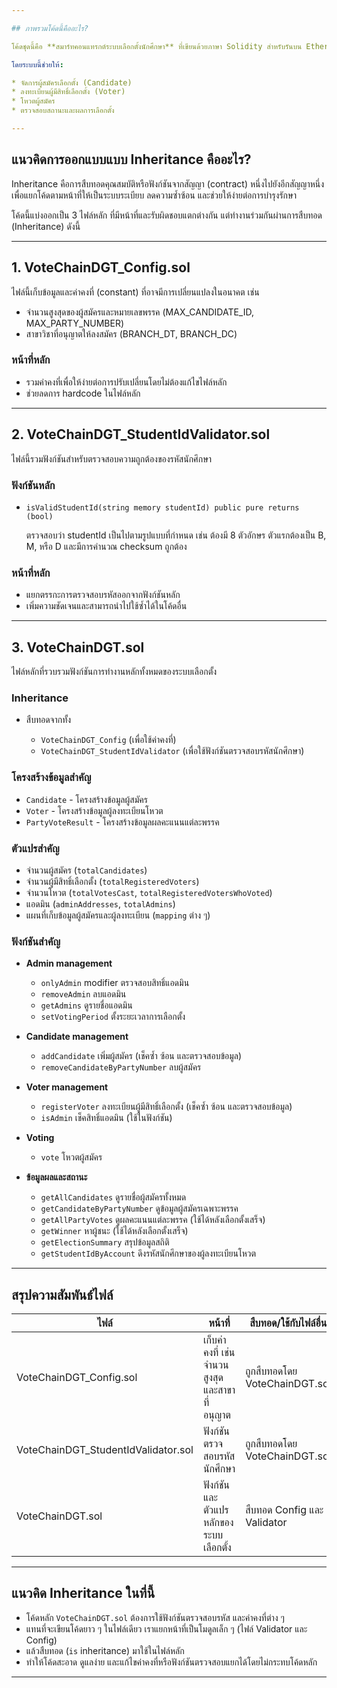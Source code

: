 ```yaml
---

## ภาพรวมโค้ดนี้คืออะไร?

โค้ดชุดนี้คือ **สมาร์ทคอนแทรกต์ระบบเลือกตั้งนักศึกษา** ที่เขียนด้วยภาษา Solidity สำหรับรันบน Ethereum Virtual Machine (EVM) หรือ Blockchain ที่รองรับ

โดยระบบนี้ช่วยให้:

* จัดการผู้สมัครเลือกตั้ง (Candidate)
* ลงทะเบียนผู้มีสิทธิ์เลือกตั้ง (Voter)
* โหวตผู้สมัคร
* ตรวจสอบสถานะและผลการเลือกตั้ง

---
```


## แนวคิดการออกแบบแบบ **Inheritance** คืออะไร?

Inheritance คือการสืบทอดคุณสมบัติหรือฟังก์ชันจากสัญญา (contract) หนึ่งไปยังอีกสัญญาหนึ่ง เพื่อแยกโค้ดตามหน้าที่ให้เป็นระบบระเบียบ ลดความซ้ำซ้อน และช่วยให้ง่ายต่อการบำรุงรักษา

โค้ดนี้แบ่งออกเป็น 3 ไฟล์หลัก ที่มีหน้าที่และรับผิดชอบแตกต่างกัน แต่ทำงานร่วมกันผ่านการสืบทอด (Inheritance) ดังนี้

---

## 1. **VoteChainDGT\_Config.sol**

ไฟล์นี้เก็บข้อมูลและค่าคงที่ (constant) ที่อาจมีการเปลี่ยนแปลงในอนาคต เช่น

* จำนวนสูงสุดของผู้สมัครและหมายเลขพรรค (MAX\_CANDIDATE\_ID, MAX\_PARTY\_NUMBER)
* สาขาวิชาที่อนุญาตให้ลงสมัคร (BRANCH\_DT, BRANCH\_DC)

### หน้าที่หลัก

* รวมค่าคงที่เพื่อให้ง่ายต่อการปรับเปลี่ยนโดยไม่ต้องแก้ไขไฟล์หลัก
* ช่วยลดการ hardcode ในไฟล์หลัก

---

## 2. **VoteChainDGT\_StudentIdValidator.sol**

ไฟล์นี้รวมฟังก์ชันสำหรับตรวจสอบความถูกต้องของรหัสนักศึกษา

### ฟังก์ชันหลัก

* `isValidStudentId(string memory studentId) public pure returns (bool)`

  ตรวจสอบว่า studentId เป็นไปตามรูปแบบที่กำหนด เช่น ต้องมี 8 ตัวอักษร ตัวแรกต้องเป็น B, M, หรือ D และมีการคำนวณ checksum ถูกต้อง

### หน้าที่หลัก

* แยกตรรกะการตรวจสอบรหัสออกจากฟังก์ชันหลัก
* เพิ่มความชัดเจนและสามารถนำไปใช้ซ้ำได้ในโค้ดอื่น

---

## 3. **VoteChainDGT.sol**

ไฟล์หลักที่รวบรวมฟังก์ชันการทำงานหลักทั้งหมดของระบบเลือกตั้ง

### Inheritance

* สืบทอดจากทั้ง

  * `VoteChainDGT_Config` (เพื่อใช้ค่าคงที่)
  * `VoteChainDGT_StudentIdValidator` (เพื่อใช้ฟังก์ชันตรวจสอบรหัสนักศึกษา)

### โครงสร้างข้อมูลสำคัญ

* `Candidate` - โครงสร้างข้อมูลผู้สมัคร
* `Voter` - โครงสร้างข้อมูลผู้ลงทะเบียนโหวต
* `PartyVoteResult` - โครงสร้างข้อมูลผลคะแนนแต่ละพรรค

### ตัวแปรสำคัญ

* จำนวนผู้สมัคร (`totalCandidates`)
* จำนวนผู้มีสิทธิ์เลือกตั้ง (`totalRegisteredVoters`)
* จำนวนโหวต (`totalVotesCast`, `totalRegisteredVotersWhoVoted`)
* แอดมิน (`adminAddresses`, `totalAdmins`)
* แผนที่เก็บข้อมูลผู้สมัครและผู้ลงทะเบียน (`mapping` ต่าง ๆ)

### ฟังก์ชันสำคัญ

* **Admin management**

  * `onlyAdmin` modifier ตรวจสอบสิทธิ์แอดมิน
  * `removeAdmin` ลบแอดมิน
  * `getAdmins` ดูรายชื่อแอดมิน
  * `setVotingPeriod` ตั้งระยะเวลาการเลือกตั้ง

* **Candidate management**

  * `addCandidate` เพิ่มผู้สมัคร (เช็คซ้ำ ซ้อน และตรวจสอบข้อมูล)
  * `removeCandidateByPartyNumber` ลบผู้สมัคร

* **Voter management**

  * `registerVoter` ลงทะเบียนผู้มีสิทธิ์เลือกตั้ง (เช็คซ้ำ ซ้อน และตรวจสอบข้อมูล)
  * `isAdmin` เช็คสิทธิ์แอดมิน (ใช้ในฟังก์ชัน)

* **Voting**

  * `vote` โหวตผู้สมัคร

* **ข้อมูลผลและสถานะ**

  * `getAllCandidates` ดูรายชื่อผู้สมัครทั้งหมด
  * `getCandidateByPartyNumber` ดูข้อมูลผู้สมัครเฉพาะพรรค
  * `getAllPartyVotes` ดูผลคะแนนแต่ละพรรค (ใช้ได้หลังเลือกตั้งเสร็จ)
  * `getWinner` หาผู้ชนะ (ใช้ได้หลังเลือกตั้งเสร็จ)
  * `getElectionSummary` สรุปข้อมูลสถิติ
  * `getStudentIdByAccount` ดึงรหัสนักศึกษาของผู้ลงทะเบียนโหวต

---

## สรุปความสัมพันธ์ไฟล์

| ไฟล์                                 | หน้าที่                                        | สืบทอด/ใช้กับไฟล์อื่น         |
| ------------------------------------ | ---------------------------------------------- | ----------------------------- |
| VoteChainDGT\_Config.sol             | เก็บค่าคงที่ เช่น จำนวนสูงสุด และสาขาที่อนุญาต | ถูกสืบทอดโดย VoteChainDGT.sol |
| VoteChainDGT\_StudentIdValidator.sol | ฟังก์ชันตรวจสอบรหัสนักศึกษา                    | ถูกสืบทอดโดย VoteChainDGT.sol |
| VoteChainDGT.sol                     | ฟังก์ชันและตัวแปรหลักของระบบเลือกตั้ง          | สืบทอด Config และ Validator   |

---

## แนวคิด Inheritance ในที่นี้

* โค้ดหลัก `VoteChainDGT.sol` ต้องการใช้ฟังก์ชันตรวจสอบรหัส และค่าคงที่ต่าง ๆ
* แทนที่จะเขียนโค้ดยาว ๆ ในไฟล์เดียว เราแยกหน้าที่เป็นโมดูลเล็ก ๆ (ไฟล์ Validator และ Config)
* แล้วสืบทอด (`is` inheritance) มาใช้ในไฟล์หลัก
* ทำให้โค้ดสะอาด ดูแลง่าย และแก้ไขค่าคงที่หรือฟังก์ชันตรวจสอบแยกได้โดยไม่กระทบโค้ดหลัก

---
